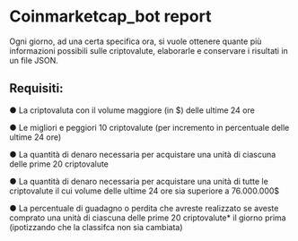 # Coinmarketcap_bot report


Ogni giorno, ad una certa specifica ora, si vuole ottenere quante più informazioni possibili sulle criptovalute, elaborarle e conservare i risultati in un file JSON.

## Requisiti:

● La criptovaluta con il volume maggiore (in $) delle ultime 24 ore

● Le migliori e peggiori 10 criptovalute (per incremento in percentuale delle ultime 24 ore)

● La quantità di denaro necessaria per acquistare una unità di ciascuna delle prime 20 criptovalute

● La quantità di denaro necessaria per acquistare una unità di tutte le criptovalute il cui volume delle ultime 24 ore sia superiore a 76.000.000$

● La percentuale di guadagno o perdita che avreste realizzato se aveste comprato una unità di ciascuna delle prime 20 criptovalute* il giorno prima (ipotizzando che la classifca non sia cambiata)
